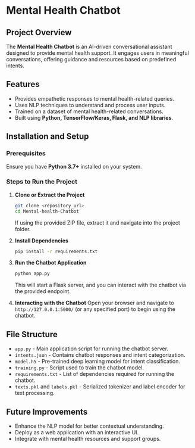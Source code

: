 # Mental Health Chatbot

## Project Overview
The **Mental Health Chatbot** is an AI-driven conversational assistant designed to provide mental health support. It engages users in meaningful conversations, offering guidance and resources based on predefined intents.

## Features
- Provides empathetic responses to mental health-related queries.
- Uses NLP techniques to understand and process user inputs.
- Trained on a dataset of mental health-related conversations.
- Built using **Python, TensorFlow/Keras, Flask, and NLP libraries**.

## Installation and Setup

### Prerequisites
Ensure you have **Python 3.7+** installed on your system.

### Steps to Run the Project
1. **Clone or Extract the Project**
   ```bash
   git clone <repository_url>
   cd Mental-health-Chatbot
   ```
   If using the provided ZIP file, extract it and navigate into the project folder.

2. **Install Dependencies**
   ```bash
   pip install -r requirements.txt
   ```

3. **Run the Chatbot Application**
   ```bash
   python app.py
   ```
   This will start a Flask server, and you can interact with the chatbot via the provided endpoint.

4. **Interacting with the Chatbot**
   Open your browser and navigate to `http://127.0.0.1:5000/` (or any specified port) to begin using the chatbot.

## File Structure
- `app.py` - Main application script for running the chatbot server.
- `intents.json` - Contains chatbot responses and intent categorization.
- `model.h5` - Pre-trained deep learning model for intent classification.
- `training.py` - Script used to train the chatbot model.
- `requirements.txt` - List of dependencies required for running the chatbot.
- `texts.pkl` and `labels.pkl` - Serialized tokenizer and label encoder for text processing.

## Future Improvements
- Enhance the NLP model for better contextual understanding.
- Deploy as a web application with an interactive UI.
- Integrate with mental health resources and support groups.
